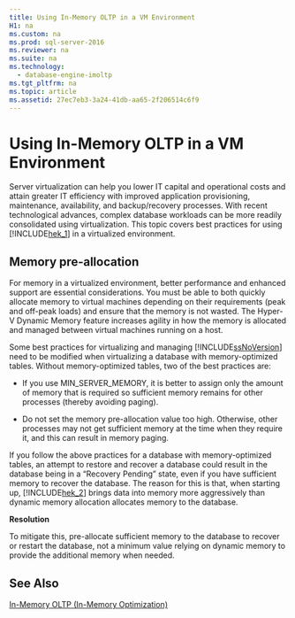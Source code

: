 ```yaml
---
title: Using In-Memory OLTP in a VM Environment
H1: na
ms.custom: na
ms.prod: sql-server-2016
ms.reviewer: na
ms.suite: na
ms.technology: 
  - database-engine-imoltp
ms.tgt_pltfrm: na
ms.topic: article
ms.assetid: 27ec7eb3-3a24-41db-aa65-2f206514c6f9
---
```

# Using In-Memory OLTP in a VM Environment
  Server virtualization can help you lower IT capital and operational costs and attain greater IT efficiency with improved application provisioning, maintenance, availability, and backup\/recovery processes. With recent technological advances, complex database workloads can be more readily consolidated using virtualization. This topic covers best practices for using [!INCLUDE[hek_1](../../Token/Other/hek_1_md.md)] in a virtualized environment.  
  
##  <a name="bkmk_memoryPreAllocation"></a> Memory pre\-allocation  
 For memory in a virtualized environment, better performance and enhanced support are essential considerations. You must be able to both quickly allocate memory to virtual machines depending on their requirements \(peak and off\-peak loads\) and ensure that the memory is not wasted. The Hyper\-V Dynamic Memory feature increases agility in how the memory is allocated and managed between virtual machines running on a host.  
  
 Some best practices for virtualizing and managing [!INCLUDE[ssNoVersion](../../Token/Other/ssNoVersion_md.md)] need to be modified when virtualizing a database with memory\-optimized tables. Without memory\-optimized tables, two of the best practices are:  
  
-   If you use MIN\_SERVER\_MEMORY, it is better to assign only the amount of memory that is required so sufficient memory remains for other processes \(thereby avoiding paging\).  
  
-   Do not set the memory pre\-allocation value too high. Otherwise, other processes may not get sufficient memory at the time when they require it, and this can result in memory paging.  
  
 If you follow the above practices for a database with memory\-optimized tables, an attempt to restore and recover a database could result in the database being in a “Recovery Pending” state, even if you have sufficient memory to recover the database. The reason for this is that, when starting up, [!INCLUDE[hek_2](../../Token/Other/hek_2_md.md)] brings data into memory more aggressively than dynamic memory allocation allocates memory to the database.  
  
 **Resolution**  
  
 To mitigate this, pre\-allocate sufficient memory to the database to recover or restart the database, not a minimum value relying on dynamic memory to provide the additional memory when needed.  
  
## See Also  
 [In-Memory OLTP &#40;In-Memory Optimization&#41;](../../Topics/TopicNameNotContainA/In-Memory-OLTP--In-Memory-Optimization-.md)  
  
  
